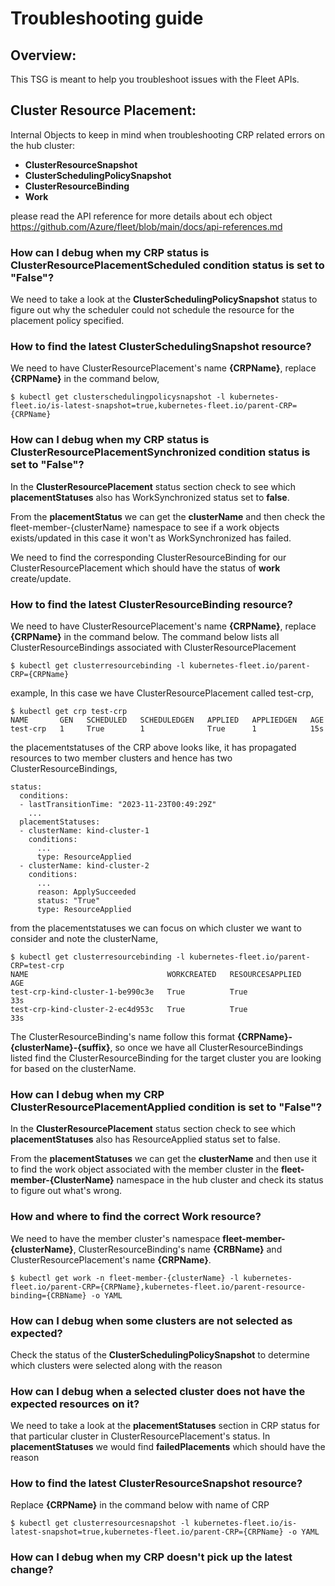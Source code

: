 # Troubleshooting guide

## Overview:

This TSG is meant to help you troubleshoot issues with the Fleet APIs.

## Cluster Resource Placement:

Internal Objects to keep in mind when troubleshooting CRP related errors on the hub cluster:
 - **ClusterResourceSnapshot**
 - **ClusterSchedulingPolicySnapshot**
 - **ClusterResourceBinding**
 - **Work** 

please read the API reference for more details about ech object https://github.com/Azure/fleet/blob/main/docs/api-references.md

### How can I debug when my CRP status is ClusterResourcePlacementScheduled condition status is set to "False"?

We need to take a look at the **ClusterSchedulingPolicySnapshot** status to figure out why the scheduler could not schedule the resource for the placement policy specified.

### How to find the latest ClusterSchedulingSnapshot resource?

We need to have ClusterResourcePlacement's name **{CRPName}**, replace **{CRPName}** in the command below,

```
$ kubectl get clusterschedulingpolicysnapshot -l kubernetes-fleet.io/is-latest-snapshot=true,kubernetes-fleet.io/parent-CRP={CRPName}
```

### How can I debug when my CRP status is ClusterResourcePlacementSynchronized condition status is set to "False"?

In the **ClusterResourcePlacement** status section check to see which **placementStatuses** also has WorkSynchronized status set to **false**.

From the **placementStatus** we can get the **clusterName** and then check the fleet-member-{clusterName} namespace to see if a work objects exists/updated in this case it won't as WorkSynchronized has failed.

We need to find the corresponding ClusterResourceBinding for our ClusterResourcePlacement which should have the status of **work** create/update. 

### How to find the latest ClusterResourceBinding resource?

We need to have ClusterResourcePlacement's name **{CRPName}**, replace **{CRPName}** in the command below. The command below lists all ClusterResourceBindings associated with ClusterResourcePlacement

```
$ kubectl get clusterresourcebinding -l kubernetes-fleet.io/parent-CRP={CRPName}
```

example, In this case we have ClusterResourcePlacement called test-crp,

```
$ kubectl get crp test-crp
NAME       GEN   SCHEDULED   SCHEDULEDGEN   APPLIED   APPLIEDGEN   AGE
test-crp   1     True        1              True      1            15s
```

the placementstatuses of the CRP above looks like, it has propagated resources to two member clusters and hence has two ClusterResourceBindings,

```
status:
  conditions:
  - lastTransitionTime: "2023-11-23T00:49:29Z"
    ...
  placementStatuses:
  - clusterName: kind-cluster-1
    conditions:
      ...
      type: ResourceApplied
  - clusterName: kind-cluster-2
    conditions:
      ...
      reason: ApplySucceeded
      status: "True"
      type: ResourceApplied
```

from the placementstatuses we can focus on which cluster we want to consider and note the clusterName,

```
$ kubectl get clusterresourcebinding -l kubernetes-fleet.io/parent-CRP=test-crp 
NAME                               WORKCREATED   RESOURCESAPPLIED   AGE
test-crp-kind-cluster-1-be990c3e   True          True               33s
test-crp-kind-cluster-2-ec4d953c   True          True               33s
```

The ClusterResourceBinding's name follow this format **{CRPName}-{clusterName}-{suffix}**, so once we have all ClusterResourceBindings listed find the ClusterResourceBinding for the target cluster you are looking for based on the clusterName.

### How can I debug when my CRP ClusterResourcePlacementApplied condition is set to "False"?

In the **ClusterResourcePlacement** status section check to see which **placementStatuses** also has ResourceApplied status set to false.

From the **placementStatuses** we can get the **clusterName** and then use it to find the work object associated with the member cluster in the **fleet-member-{ClusterName}** namespace in the hub cluster and check its status to figure out what's wrong.

### How and where to find the correct Work resource?

We need to have the member cluster's namespace **fleet-member-{clusterName}**, ClusterResourceBinding's name **{CRBName}** and ClusterResourcePlacement's name **{CRPName}**.

```
$ kubectl get work -n fleet-member-{clusterName} -l kubernetes-fleet.io/parent-CRP={CRPName},kubernetes-fleet.io/parent-resource-binding={CRBName} -o YAML
```

### How can I debug when some clusters are not selected as expected?

Check the status of the **ClusterSchedulingPolicySnapshot** to determine which clusters were selected along with the reason

### How can I debug when a selected cluster does not have the expected resources on it?

We need to take a look at the **placementStatuses** section in CRP status for that particular cluster in ClusterResourcePlacement's status. In **placementStatuses** we would find **failedPlacements** which should have the reason

### How to find the latest ClusterResourceSnapshot resource?

Replace **{CRPName}** in the command below with name of CRP

```
$ kubectl get clusterresourcesnapshot -l kubernetes-fleet.io/is-latest-snapshot=true,kubernetes-fleet.io/parent-CRP={CRPName} -o YAML
```

### How can I debug when my CRP doesn't pick up the latest change?